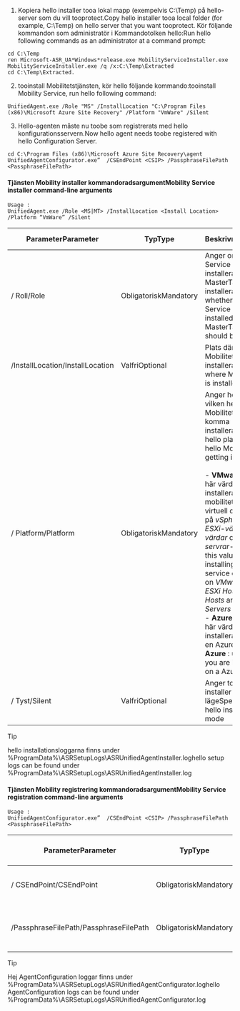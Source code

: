 1. <span data-ttu-id="6d4e4-101">Kopiera hello installer tooa lokal mapp (exempelvis C:\Temp) på hello-server som du vill tooprotect.</span><span class="sxs-lookup"><span data-stu-id="6d4e4-101">Copy hello installer tooa local folder (for example, C:\Temp) on hello server that you want tooprotect.</span></span> <span data-ttu-id="6d4e4-102">Kör följande kommandon som administratör i Kommandotolken hello:</span><span class="sxs-lookup"><span data-stu-id="6d4e4-102">Run hello following commands as an administrator at a command prompt:</span></span>

  ```
  cd C:\Temp
  ren Microsoft-ASR_UA*Windows*release.exe MobilityServiceInstaller.exe
  MobilityServiceInstaller.exe /q /x:C:\Temp\Extracted
  cd C:\Temp\Extracted.
  ```
2. <span data-ttu-id="6d4e4-103">tooinstall Mobilitetstjänsten, kör hello följande kommando:</span><span class="sxs-lookup"><span data-stu-id="6d4e4-103">tooinstall Mobility Service, run hello following command:</span></span>

  ```
  UnifiedAgent.exe /Role "MS" /InstallLocation "C:\Program Files (x86)\Microsoft Azure Site Recovery" /Platform "VmWare" /Silent
  ```
3. <span data-ttu-id="6d4e4-104">Hello-agenten måste nu toobe som registrerats med hello konfigurationsservern.</span><span class="sxs-lookup"><span data-stu-id="6d4e4-104">Now hello agent needs toobe registered with hello Configuration Server.</span></span>

  ```
  cd C:\Program Files (x86)\Microsoft Azure Site Recovery\agent
  UnifiedAgentConfigurator.exe”  /CSEndPoint <CSIP> /PassphraseFilePath <PassphraseFilePath>
  ```

#### <a name="mobility-service-installer-command-line-arguments"></a><span data-ttu-id="6d4e4-105">Tjänsten Mobility installer kommandoradsargument</span><span class="sxs-lookup"><span data-stu-id="6d4e4-105">Mobility Service installer command-line arguments</span></span>

```
Usage :
UnifiedAgent.exe /Role <MS|MT> /InstallLocation <Install Location> /Platform “VmWare” /Silent
```

| <span data-ttu-id="6d4e4-106">Parameter</span><span class="sxs-lookup"><span data-stu-id="6d4e4-106">Parameter</span></span>|<span data-ttu-id="6d4e4-107">Typ</span><span class="sxs-lookup"><span data-stu-id="6d4e4-107">Type</span></span>|<span data-ttu-id="6d4e4-108">Beskrivning</span><span class="sxs-lookup"><span data-stu-id="6d4e4-108">Description</span></span>|<span data-ttu-id="6d4e4-109">Möjliga värden</span><span class="sxs-lookup"><span data-stu-id="6d4e4-109">Possible values</span></span>|
|-|-|-|-|
|<span data-ttu-id="6d4e4-110">/ Roll</span><span class="sxs-lookup"><span data-stu-id="6d4e4-110">/Role</span></span>|<span data-ttu-id="6d4e4-111">Obligatorisk</span><span class="sxs-lookup"><span data-stu-id="6d4e4-111">Mandatory</span></span>|<span data-ttu-id="6d4e4-112">Anger om Mobility Service (MS) som ska installeras eller MasterTarget(MT) ska installeras</span><span class="sxs-lookup"><span data-stu-id="6d4e4-112">Specifies whether Mobility Service (MS) should be installed or MasterTarget(MT) should be installed</span></span>|<span data-ttu-id="6d4e4-113">MS</span><span class="sxs-lookup"><span data-stu-id="6d4e4-113">MS</span></span> </br> <span data-ttu-id="6d4e4-114">HUVUDMÅLSERVERN</span><span class="sxs-lookup"><span data-stu-id="6d4e4-114">MT</span></span>|
|<span data-ttu-id="6d4e4-115">/InstallLocation</span><span class="sxs-lookup"><span data-stu-id="6d4e4-115">/InstallLocation</span></span>|<span data-ttu-id="6d4e4-116">Valfri</span><span class="sxs-lookup"><span data-stu-id="6d4e4-116">Optional</span></span>|<span data-ttu-id="6d4e4-117">Plats där Mobilitetstjänsten är installerad</span><span class="sxs-lookup"><span data-stu-id="6d4e4-117">Location where Mobility Service is installed</span></span>|<span data-ttu-id="6d4e4-118">En mapp på hello-dator</span><span class="sxs-lookup"><span data-stu-id="6d4e4-118">Any folder on hello computer</span></span>|
|<span data-ttu-id="6d4e4-119">/ Platform</span><span class="sxs-lookup"><span data-stu-id="6d4e4-119">/Platform</span></span>|<span data-ttu-id="6d4e4-120">Obligatorisk</span><span class="sxs-lookup"><span data-stu-id="6d4e4-120">Mandatory</span></span>|<span data-ttu-id="6d4e4-121">Anger hello plattform på vilken hello Mobilitetstjänsten komma installeras</span><span class="sxs-lookup"><span data-stu-id="6d4e4-121">Specifies hello platform on which hello Mobility Service is getting installed</span></span> </br> </br><span data-ttu-id="6d4e4-122">- **VMware** : Använd det här värdet om du installerar mobilitetstjänsten på en virtuell dator som körs på *vSphere VMware ESXi-värdar*, *Hyper-V-värdar* och *Phsyical servrar*</span><span class="sxs-lookup"><span data-stu-id="6d4e4-122">- **VMware** : use this value if you are installing mobility service on a VM running on *VMware vSphere ESXi Hosts*, *Hyper-V Hosts* and *Phsyical Servers*</span></span> </br> <span data-ttu-id="6d4e4-123">- **Azure** : Använd det här värdet om du installerar agenten på en Azure IaaS-VM</span><span class="sxs-lookup"><span data-stu-id="6d4e4-123">- **Azure** : use this value if you are installing agent on a Azure IaaS VM</span></span>| <span data-ttu-id="6d4e4-124">VMware</span><span class="sxs-lookup"><span data-stu-id="6d4e4-124">VMware</span></span> </br> <span data-ttu-id="6d4e4-125">Azure</span><span class="sxs-lookup"><span data-stu-id="6d4e4-125">Azure</span></span>|
|<span data-ttu-id="6d4e4-126">/ Tyst</span><span class="sxs-lookup"><span data-stu-id="6d4e4-126">/Silent</span></span>|<span data-ttu-id="6d4e4-127">Valfri</span><span class="sxs-lookup"><span data-stu-id="6d4e4-127">Optional</span></span>|<span data-ttu-id="6d4e4-128">Anger toorun hello installer i tyst läge</span><span class="sxs-lookup"><span data-stu-id="6d4e4-128">Specifies toorun hello installer in silent mode</span></span>| <span data-ttu-id="6d4e4-129">Ej tillämpligt</span><span class="sxs-lookup"><span data-stu-id="6d4e4-129">NA</span></span>|

>[!TIP]
> <span data-ttu-id="6d4e4-130">hello installationsloggarna finns under %ProgramData%\ASRSetupLogs\ASRUnifiedAgentInstaller.log</span><span class="sxs-lookup"><span data-stu-id="6d4e4-130">hello setup logs can be found under %ProgramData%\ASRSetupLogs\ASRUnifiedAgentInstaller.log</span></span>

#### <a name="mobility-service-registration-command-line-arguments"></a><span data-ttu-id="6d4e4-131">Tjänsten Mobility registrering kommandoradsargument</span><span class="sxs-lookup"><span data-stu-id="6d4e4-131">Mobility Service registration command-line arguments</span></span>

```
Usage :
UnifiedAgentConfigurator.exe”  /CSEndPoint <CSIP> /PassphraseFilePath <PassphraseFilePath>
```

  | <span data-ttu-id="6d4e4-132">Parameter</span><span class="sxs-lookup"><span data-stu-id="6d4e4-132">Parameter</span></span>|<span data-ttu-id="6d4e4-133">Typ</span><span class="sxs-lookup"><span data-stu-id="6d4e4-133">Type</span></span>|<span data-ttu-id="6d4e4-134">Beskrivning</span><span class="sxs-lookup"><span data-stu-id="6d4e4-134">Description</span></span>|<span data-ttu-id="6d4e4-135">Möjliga värden</span><span class="sxs-lookup"><span data-stu-id="6d4e4-135">Possible values</span></span>|
  |-|-|-|-|
  |<span data-ttu-id="6d4e4-136">/ CSEndPoint</span><span class="sxs-lookup"><span data-stu-id="6d4e4-136">/CSEndPoint</span></span> |<span data-ttu-id="6d4e4-137">Obligatorisk</span><span class="sxs-lookup"><span data-stu-id="6d4e4-137">Mandatory</span></span>|<span data-ttu-id="6d4e4-138">IP-adress för konfigurationsservern hello</span><span class="sxs-lookup"><span data-stu-id="6d4e4-138">IP address of hello configuration server</span></span>| <span data-ttu-id="6d4e4-139">En giltig IP-adress</span><span class="sxs-lookup"><span data-stu-id="6d4e4-139">Any valid IP address</span></span>|
  |<span data-ttu-id="6d4e4-140">/PassphraseFilePath</span><span class="sxs-lookup"><span data-stu-id="6d4e4-140">/PassphraseFilePath</span></span>|<span data-ttu-id="6d4e4-141">Obligatorisk</span><span class="sxs-lookup"><span data-stu-id="6d4e4-141">Mandatory</span></span>|<span data-ttu-id="6d4e4-142">Platsen för hello lösenfras</span><span class="sxs-lookup"><span data-stu-id="6d4e4-142">Location of hello passphrase</span></span> |<span data-ttu-id="6d4e4-143">En giltig UNC- eller lokal filsökväg</span><span class="sxs-lookup"><span data-stu-id="6d4e4-143">Any valid UNC or local file path</span></span>|


>[!TIP]
> <span data-ttu-id="6d4e4-144">Hej AgentConfiguration loggar finns under %ProgramData%\ASRSetupLogs\ASRUnifiedAgentConfigurator.log</span><span class="sxs-lookup"><span data-stu-id="6d4e4-144">hello AgentConfiguration logs can be found under %ProgramData%\ASRSetupLogs\ASRUnifiedAgentConfigurator.log</span></span>
